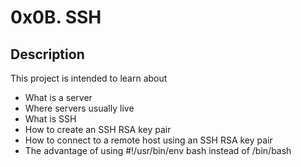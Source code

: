 # 0x0B. SSH

## Description

This project is intended to learn about
+ What is a server
+ Where servers usually live
+ What is SSH
+ How to create an SSH RSA key pair
+ How to connect to a remote host using an SSH RSA key pair
+ The advantage of using #!/usr/bin/env bash instead of /bin/bash
